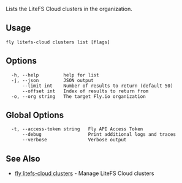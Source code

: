 Lists the LiteFS Cloud clusters in the organization.

## Usage
~~~
fly litefs-cloud clusters list [flags]
~~~

## Options

~~~
  -h, --help         help for list
  -j, --json         JSON output
      --limit int    Number of results to return (default 50)
      --offset int   Index of results to return from
  -o, --org string   The target Fly.io organization
~~~

## Global Options

~~~
  -t, --access-token string   Fly API Access Token
      --debug                 Print additional logs and traces
      --verbose               Verbose output
~~~

## See Also

* [fly litefs-cloud clusters](/docs/flyctl/litefs-cloud-clusters/)	 - Manage LiteFS Cloud clusters

